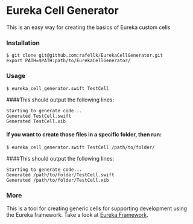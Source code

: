# Eureka Cell Generator
This is an easy way for creating the basics of Eureka custom cells

### Installation

	$ git clone git@github.com:rafellk/EurekaCellGenerator.git
	export PATH=$PATH:path/to/EurekaCellGenerator/

### Usage

	$ eureka_cell_generator.swift TestCell

####This should output the following lines:
	
	Starting to generate code...
	Generated TestCell.swift
	Generated TestCell.xib

#### If you want to create those files in a specific folder, then run:

	$ eureka_cell_generator.swift TestCell /path/to/folder/
	
####This should output the following lines:

	Starting to generate code...
	Generated /path/to/folder/TestCell.swift
	Generated /path/to/folder/TestCell.xib
	
### More

This is a tool for creating generic cells for supporting development using the Eureka framework. Take a look at [Eureka Framework](https://github.com/xmartlabs/Eureka).
